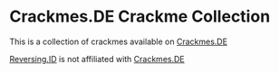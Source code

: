 # Crackmes.DE Crackme Collection

This is a collection of crackmes available on [Crackmes.DE](http://crackmes.de)

[Reversing.ID](http://reversing.id) is not affiliated with [Crackmes.DE](http://crackmes.de)